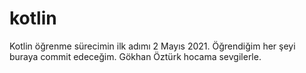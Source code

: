 # kotlin

Kotlin öğrenme sürecimin ilk adımı 2 Mayıs 2021. Öğrendiğim her şeyi buraya commit edeceğim.
Gökhan Öztürk hocama sevgilerle.
